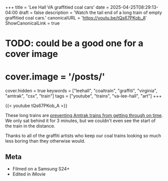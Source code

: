 +++
title = 'Lee Hall VA graffitied coal cars'
date = 2025-04-25T08:29:13-04:00
draft = false
description = 'Watch the tail end of a long train of empty graffitied coal cars.'
canonicalURL = 'https://youtu.be/tQs67PKob_A'
ShowCanonicalLink = true
# TODO: could be a good one for a cover image
# cover.image = '/posts/'
cover.hidden = true
keywords = ["leehall", "coaltrain", "graffiti", "virginia", "amtrak", "csx", "train"]
tags = ["youtube", "trains", "va-lee-hall", "art"]
+++

{{< youtube tQs67PKob_A >}}

These long trains are
[preventing Amtrak trains from getting through on time](https://www.trains.com/trn/news-reviews/news-wire/fight-over-freight-delays-could-hit-amtraks-wallet-analysis/).
We only sat behind it for 3 minutes, but we couldn't even see the start of the train in the distance.

Thanks to all of the graffiti artists who keep our coal trains looking so much
less boring than they otherwise would.  

## Meta

- Filmed on a Samsung S24+
- Edited in iMovie
